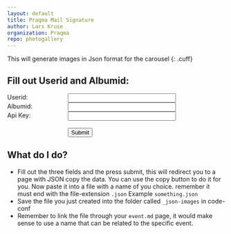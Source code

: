 ```yaml
---
layout: default
title: Praqma Mail Signature
author: Lars Kruse
organization: Praqma
repo: photogallery
---
```


This will generate images in Json format for the carousel
{: .cuff}

## Fill out Userid and Albumid:

<script type="text/javascript" src="http://code.praqma.com/javascripts/jquery-1.11.1.js"></script>

<form action="./create.html">
  <div style="width: 140px;display: block;float: left;">Userid:</div>
  <input id="user-id" type="text" name="user" style="width:250px;">
<br>
  <div style="width: 140px;display: block;float: left;">Albumid:</div>
  <input id="album-id" type="text" name="album" style="width:250px;">
  <br>
  <div style="width: 140px;display: block;float: left;">Api Key:</div>
  <input id="album-id" type="text" name="apikey" style="width:250px;">
  <br>
  <div>&nbsp;</div>
  <div style="width: 140px;display: block;float: left;">&nbsp;</div><input type="submit" value="Submit">
</form>

## What do I do?

* Fill out the three fields and the press submit, this will redirect you to a page with JSON copy the data. You can use the copy button to do it for you. Now paste it into a file with a name of you choice. remember it must end with the file-extension `.json` Example `something.json`
* Save the file you just created into the folder called `_json-images` in code-conf
* Remember to link the file through your `event.md` page, it would make sense to use a name that can be related to the specific event.
